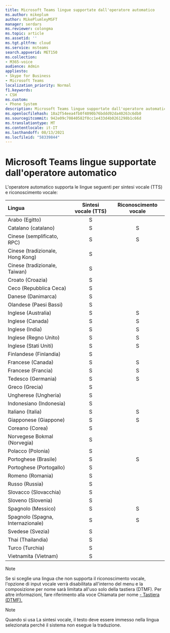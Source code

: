 ```yaml
---
title: Microsoft Teams lingue supportate dall'operatore automatico
ms.author: mikeplum
author: MikePlumleyMSFT
manager: serdars
ms.reviewer: colongma
ms.topic: article
ms.assetid: ''
ms.tgt.pltfrm: cloud
ms.service: msteams
search.appverid: MET150
ms.collection:
- M365-voice
audience: Admin
appliesto:
- Skype for Business
- Microsoft Teams
localization_priority: Normal
f1.keywords:
- CSH
ms.custom:
- Phone System
description: Microsoft Teams lingue supportate dall'operatore automatico
ms.openlocfilehash: 18a2f54eea4fb0f4090b76bddd92da40263c6db0
ms.sourcegitcommit: 942e09c70840582f0cc1e433d4b0261298b1c66d
ms.translationtype: MT
ms.contentlocale: it-IT
ms.lasthandoff: 08/13/2021
ms.locfileid: "58339844"
---
```

# <a name="microsoft-teams-auto-attendant-supported-languages"></a>Microsoft Teams lingue supportate dall'operatore automatico

L'operatore automatico supporta le lingue seguenti per sintesi vocale (TTS) e riconoscimento vocale:

|Lingua                                |Sintesi vocale (TTS)     |Riconoscimento vocale                     |
|:---------------------------------------|:-----------------------:|:-------------------------------------:|
|Arabo (Egitto)                          |S                        |                                       |
|Catalano (catalano)                       |S                        |S                                      |
|Cinese (semplificato, RPC)               |S                        |S                                      |
|Cinese (tradizionale, Hong Kong)        |S                        |                                       |
|Cinese (tradizionale, Taiwan)           |S                        |                                       |    
|Croato (Croazia)                      |S                        |                                       |    
|Ceco (Repubblica Ceca)                  |S                        |                                       |    
|Danese (Danimarca)                        |S                        |                                       |    
|Olandese (Paesi Bassi)                     |S                        |                                       |    
|Inglese (Australia)                     |S                        |S                                      |
|Inglese (Canada)                        |S                        |S                                      |
|Inglese (India)                         |S                        |S                                      |
|Inglese (Regno Unito)                |S                        |S                                      |
|Inglese (Stati Uniti)                 |S                        |S                                      |
|Finlandese (Finlandia)                       |S                        |                                       |    
|Francese (Canada)                         |S                        |S                                      |
|Francese (Francia)                         |S                        |S                                      |
|Tedesco (Germania)                        |S                        |S                                      |
|Greco (Grecia)                          |S                        |                                       |
|Ungherese (Ungheria)                     |S                        |                                       |
|Indonesiano (Indonesia)                  |S                        |                                       |
|Italiano (Italia)                         |S                        |S                                      |
|Giapponese (Giappone)                        |S                        |S                                      |
|Coreano (Corea)                          |S                        |                                       |    
|Norvegese Bokmal (Norvegia)               |S                        |                                       |    
|Polacco (Polonia)                         |S                        |                                       |    
|Portoghese (Brasile)                     |S                        |S                                      |
|Portoghese (Portogallo)                   |S                        |                                       |    
|Romeno (Romania)                      |S                        |                                       |    
|Russo (Russia)                        |S                        |                                       |    
|Slovacco (Slovacchia)                       |S                        |                                       |    
|Sloveno (Slovenia)                    |S                        |                                       |    
|Spagnolo (Messico)                        |S                        |S                                      |
|Spagnolo (Spagna, Internazionale)          |S                        |S                                      |
|Svedese (Svezia)                        |S                        |                                       |    
|Thai (Thailandia)                         |S                        |                                       |    
|Turco (Turchia)                        |S                        |                                       |    
|Vietnamita (Vietnam)                    |S                        |                                       |    

> [!NOTE]
> Se si sceglie una lingua che non supporta il riconoscimento vocale, l'opzione di input vocale verrà disabilitata all'interno del menu e la composizione per nome sarà limitata all'uso solo della tastiera (DTMF). Per altre informazioni, fare riferimento alla voce Chiamata per nome [- Tastiera (DTMF).](dial-voice-reference.md#dial-by-name---keypad-dtmf-entry)

> [!NOTE]
> Quando si usa La sintesi vocale, il testo deve essere immesso nella lingua selezionata perché il sistema non esegue la traduzione.
